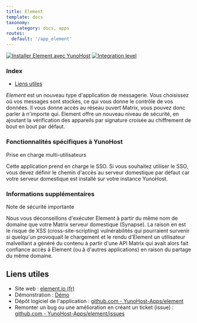 ```yaml
---
title: Element
template: docs
taxonomy:
    category: docs, apps
routes:
  default: '/app_element'
---
```


[![Installer Element avec YunoHost](https://install-app.yunohost.org/install-with-yunohost.svg)](https://install-app.yunohost.org/?app=element) [![Integration level](https://dash.yunohost.org/integration/element.svg)](https://dash.yunohost.org/appci/app/element)

### Index

- [Liens utiles](#liens-utiles)

*Element* est un nouveau type d'application de messagerie. Vous choisissez où vos messages sont stockés, ce qui vous donne le contrôle de vos données. Il vous donne accès au réseau ouvert Matrix, vous pouvez donc parler à n'importe qui. Element offre un nouveau niveau de sécurité, en ajoutant la vérification des appareils par signature croisée au chiffrement de bout en bout par défaut.

### Fonctionnalités spécifiques à YunoHost

Prise en charge multi-utilisateurs

Cette application prend en charge le SSO. Si vous souhaitez utiliser le SSO, vous devez définir le chemin d'accès au serveur domestique par défaut car votre serveur domestique est installé sur votre instance YunoHost.

### Informations supplémentaires

Note de sécurité importante

Nous vous déconseillons d'exécuter Element à partir du même nom de domaine que votre Matrix serveur domestique (Synapse). La raison en est le risque de XSS (cross-site-scripting) vulnérabilités qui pourraient survenir si quelqu'un provoquait le chargement et le rendu d'Element un utilisateur malveillant a généré du contenu à partir d'une API Matrix qui avait alors fait confiance accès à Element (ou à d'autres applications) en raison du partage du même domaine.

## Liens utiles

+ Site web : [element.io (fr)](https://element.io/)
+ Démonstration : [Démo](https://app.element.io/)
+ Dépôt logiciel de l'application : [github.com - YunoHost-Apps/element](https://github.com/YunoHost-Apps/element_ynh)
+ Remonter un bug ou une amélioration en créant un ticket (issue) : [github.com - YunoHost-Apps/element/issues](https://github.com/YunoHost-Apps/element_ynh/issues)
